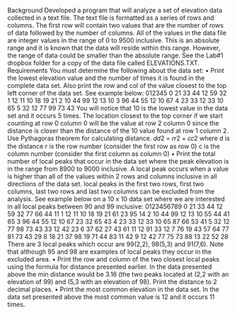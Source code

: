 Background
Developed a program that will analyze a set of elevation data collected in a text file. The text file is formatted as a series of rows and columns. The first row will contain two values that are the number of rows of data followed by the number of columns. All of the values in the data file are integer values in the range of 0 to 9500 inclusive. This is an absolute range and it is known that the data will reside within this range. However, the range of data could be smaller than the absolute range. See the Lab#1 dropbox folder for a copy of the data file called ELEVATIONS.TXT.
Requirements
You must determine the following about the data set:
• Print the lowest elevation value and the number of times it is found in the complete
data set. Also print the row and col of the value closest to the top left corner of the data set. See example below:
012345
0 21 33 44 12 59 32
1 12 11 10 18 19 21
2 10 44 99 12 13 10
3 96 44 55 12 10 67
4 23 33 12 33 10 65
     5     32 12 77 99 73 43
You will notice that 10 is the lowest value in the data set and it occurs 5 times. The location closest to the top corner if we start counting at row 0 column 0 will be the value at row 2 column 0 since the distance is closer than the distance of the 10 value found at row 1 column 2. Use Pythagoras theorem for calculating distance.
𝑑𝑑2 = 𝑟𝑟2 + 𝑐𝑐2
where d is the distance
r is the row number (consider the first row as row 0)
c is the column number (consider the first column as column 0)
• Print the total number of local peaks that occur in the data set where the peak elevation is in the range from 8900 to 9000 inclusive. A local peak occurs when a value is higher
than all of the values within 2 rows and columns inclusive in all directions of the data set. local peaks in the first two rows, first two columns, last two rows and last two columns can be excluded from the analysis. See example below on a 10 x 10 data set where we are interested in all local peaks between 90 and 99 inclusive:
0123456789
0 21 33 44 12 59 32 77 66 44 11
1 12 11 10 18 19 21 61 23 95 14
2 10 44 99 12 13 10 55 44 41 65
3 96 44 55 12 10 67 23 32 65 43
4 23 33 12 33 10 65 87 66 53 41
5 32 12 77 98 73 43 33 12 42 23
6 37 62 27 43 61 11 12 91 33 12
7 76 19 43 57 64 77 81 73 43 29
8 18 21 37 98 19 71 44 83 11 42
9 12 42 77 75 73 88 13 22 52 28
There are 3 local peaks which occur are 99(2,2), 98(5,3) and 91(7,6). Note that although
95 and 98 are examples of local peaks they occur in the excluded area.
• Print the row and column of the two closest local peaks using the formula for distance
presented earlier. In the data presented above the min distance would be 3.16 (the two peaks located at (2,2 with an elevation of 99) and (5,3 with an elevation of 98). Print the distance to 2 decimal places.
• Print the most common elevation in the data set. In the data set presented above the most common value is 12 and it occurs 11 times.
